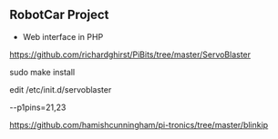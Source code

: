 ## RobotCar Project

* Web interface in PHP



https://github.com/richardghirst/PiBits/tree/master/ServoBlaster

sudo make install

edit /etc/init.d/servoblaster

--p1pins=21,23

https://github.com/hamishcunningham/pi-tronics/tree/master/blinkip
